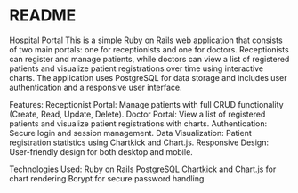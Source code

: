 # README

Hospital Portal
This is a simple Ruby on Rails web application that consists of two main portals: one for receptionists and one for doctors. Receptionists can register and manage patients, while doctors can view a list of registered patients and visualize patient registrations over time using interactive charts. The application uses PostgreSQL for data storage and includes user authentication and a responsive user interface.

Features:
Receptionist Portal: Manage patients with full CRUD functionality (Create, Read, Update, Delete).
Doctor Portal: View a list of registered patients and visualize patient registrations with charts.
Authentication: Secure login and session management.
Data Visualization: Patient registration statistics using Chartkick and Chart.js.
Responsive Design: User-friendly design for both desktop and mobile.

Technologies Used:
Ruby on Rails
PostgreSQL
Chartkick and Chart.js for chart rendering
Bcrypt for secure password handling



